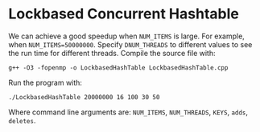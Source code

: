 # Lockbased Concurrent Hashtable





 We can achieve a good speedup when `NUM_ITEMS` is large. For example, when `NUM_ITEMS=50000000`. Specify `DNUM_THREADS` to different values to see the run time for different threads. Compile the source file with: 

```
g++ -O3 -fopenmp -o LockbasedHashTable LockbasedHashTable.cpp
```

Run the program with:

```
./LockbasedHashTable 20000000 16 100 30 50
```
Where command line arguments are: `NUM_ITEMS`, `NUM_THREADS`, `KEYS`, `adds`, `deletes`. 
